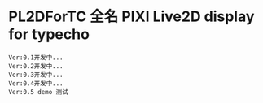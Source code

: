# PL2DForTC 全名 PIXI Live2D display for typecho

	Ver:0.1开发中...
	Ver:0.2开发中...
	Ver:0.3开发中...
	Ver:0.4开发中...
	Ver:0.5 demo 测试

